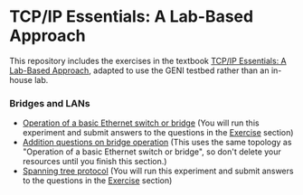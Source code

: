 # TCP/IP Essentials: A Lab-Based Approach

This repository includes the exercises in the textbook [TCP/IP Essentials: A Lab-Based Approach](https://www.amazon.com/TCP-IP-Essentials-Lab-Based-Approach/dp/052160124X), adapted to use the GENI testbed rather than an in-house lab.

### Bridges and LANs

* [Operation of a basic Ethernet switch or bridge](https://witestlab.poly.edu/blog/basic-ethernet-switch-operation/) (You will run this experiment and submit answers to the questions in the [Exercise](https://witestlab.poly.edu/blog/basic-ethernet-switch-operation/#exercise) section)
* [Addition questions on bridge operation](3-5-simple-bridge.md) (This uses the same topology as "Operation of a basic Ethernet switch or bridge", so don't delete your resources until you finish this section.)
* [Spanning tree protocol](https://witestlab.poly.edu/blog/the-spanning-tree-protocol/) (You will run this experiment and submit answers to the questions in the [Exercise](https://witestlab.poly.edu/blog/the-spanning-tree-protocol/#exercise) section)

